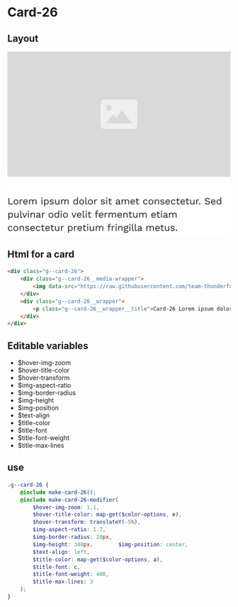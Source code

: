 # Card-26

## Layout

![alt text][card-26]

[card-26]: /src/img/global-components/card/card-26.jpg

## Html for a card

```html
<div class="g--card-26">
    <div class="g--card-26__media-wrapper">
        <img data-src="https://raw.githubusercontent.com/team-thunderfoot/ui/main/src/img/global-components/img-placeholder.jpg" src="/src/img/global-components/placeholder.jpg" alt="alt text" class="g--card-26__media-wrapper__media g--lazy-01" />
    </div>
    <div class="g--card-26__wrapper">
        <p class="g--card-26__wrapper__title">Card-26 Lorem ipsum dolor sit amet consectetur. Sed pulvinar odio velit fermentum etiam consectetur pretium fringilla metus.</p>
    </div>
</div>
```

## Editable variables

- $hover-img-zoom
- $hover-title-color
- $hover-transform
- $img-aspect-ratio
- $img-border-radius
- $img-height
- $img-position
- $text-align
- $title-color
- $title-font
- $title-font-weight
- $title-max-lines

## use

```scss
.g--card-26 {
    @include make-card-26();
    @include make-card-26-modifier(
        $hover-img-zoom: 1.1,
        $hover-title-color: map-get($color-options, e),
        $hover-transform: translateY(-5%),
        $img-aspect-ratio: 1.7,
        $img-border-radius: 20px,
        $img-height: 340px,        $img-position: center,
        $text-align: left,
        $title-color: map-get($color-options, a),
        $title-font: c,
        $title-font-weight: 400,
        $title-max-lines: 3
    );
}
```

